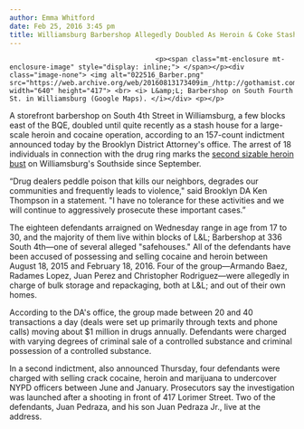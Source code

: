 ```yaml
---
author: Emma Whitford
date: Feb 25, 2016 3:45 pm
title: Williamsburg Barbershop Allegedly Doubled As Heroin & Coke Stash House
---
```


	
										<p><span class="mt-enclosure mt-enclosure-image" style="display: inline;"> </span></p><div class="image-none"> <img alt="022516_Barber.png" src="https://web.archive.org/web/20160813173409im_/http://gothamist.com/attachments/nyc_ewhitford/022516_Barber.png" width="640" height="417"> <br> <i> L&amp;L; Barbershop on South Fourth St. in Williamsburg (Google Maps). </i></div> <p></p>

<p>A storefront barbershop on South 4th Street in Williamsburg, a few blocks east of the BQE, doubled until quite recently as a stash house for a large-scale heroin and cocaine operation, according to an 157-count indictment announced today by the Brooklyn District Attorney&apos;s office. The arrest of 18 individuals in connection with the drug ring marks the <a href="https://web.archive.org/web/20160813173409/http://gothamist.com/2015/09/18/williamsburg_heroin_bust.php">second sizable heroin bust</a> on Williamsburg&apos;s Southside since September. </p>

<p>&#x201C;Drug dealers peddle poison that kills our neighbors, degrades our communities and frequently leads to violence,&quot; said Brooklyn DA Ken Thompson in a statement. &quot;I have no tolerance for these activities and we will continue to aggressively prosecute these important cases.&#x201D;</p>

<p>The eighteen defendants arraigned on Wednesday range in age from 17 to 30, and the majority of them live within blocks of L&amp;L; Barbershop at 336 South 4th&#x2014;one of several alleged &quot;safehouses.&quot; All of the defendants have been accused of possessing and selling cocaine and heroin between August 18, 2015 and February 18, 2016. Four of the group&#x2014;Armando Baez, Radames Lopez, Juan Perez and Christopher Rodriguez&#x2014;were allegedly in charge of bulk storage and repackaging, both at L&amp;L; and out of their own homes. </p>

<p>According to the DA&apos;s office, the group made between 20 and 40 transactions a day (deals were set up primarily through texts and phone calls) moving about $1 million in drugs annually. Defendants were charged with varying degrees of criminal sale of a controlled substance and criminal possession of a controlled substance. </p>

<p>In a second indictment, also announced Thursday, four defendants were charged with selling  crack cocaine, heroin and marijuana to undercover NYPD officers between June and January. Prosecutors say the investigation was launched after a shooting in front of 417 Lorimer Street. Two of the defendants, Juan Pedraza, and his son Juan Pedraza Jr., live at the address. </p>					
										
									
				
